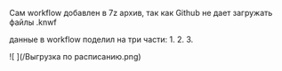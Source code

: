 Сам workflow добавлен в 7z архив, так как Github не дает загружать файлы .knwf

данные в workflow поделил на три части:
1. 
2.
3.

![ ](/Выгрузка по расписанию.png)
